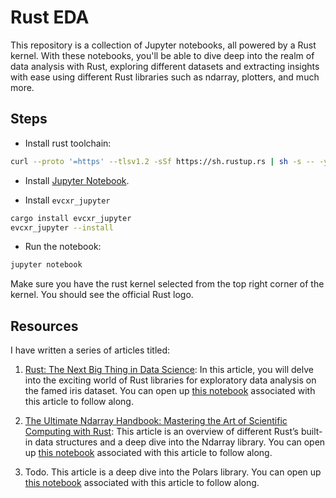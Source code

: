 # Rust EDA

This repository is a collection of Jupyter notebooks, all powered by a Rust kernel. With these notebooks, you'll be able to dive deep into the realm of data analysis with Rust, exploring different datasets and extracting insights with ease using different Rust libraries such as ndarray, plotters, and much more.

## Steps

- Install rust toolchain:

```sh
curl --proto '=https' --tlsv1.2 -sSf https://sh.rustup.rs | sh -s -- -y --default-toolchain nightly
```

- Install [Jupyter Notebook](https://jupyter.org/install).

- Install `evcxr_jupyter`

```sh
cargo install evcxr_jupyter
evcxr_jupyter --install
```

- Run the notebook:

```sh
jupyter notebook
```

Make sure you have the rust kernel selected from the top right corner of the kernel. You should see the official Rust logo.

## Resources

I have written a series of articles titled:

1. [Rust: The Next Big Thing in Data Science](https://towardsdatascience.com/rust-the-next-big-thing-in-data-science-319a03305883?source): In this article, you will delve into the exciting world of Rust libraries for exploratory data analysis on the famed iris dataset. You can open up [this notebook](./1-iris-data-analysis-rust.ipynb) associated with this article to follow along.

1. [The Ultimate Ndarray Handbook: Mastering the Art of Scientific Computing with Rust](https://towardsdatascience.com/the-ultimate-ndarray-handbook-mastering-the-art-of-scientific-computing-with-rust-ef5ab767212a): This article is an overview of different Rust’s built-in data structures and a deep dive into the Ndarray library. You can open up [this notebook](./2-ndarray-tutorial.ipynb) associated with this article to follow along.

1. Todo. This article is a deep dive into the Polars library. You can open up [this notebook](./3-polars-tutorial-part-1.ipynb) associated with this article to follow along.
